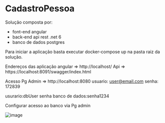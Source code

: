 # CadastroPessoa

Solução composta por:
- font-end angular
- back-end api rest .net 6
- banco de dados postgres

Para iniciar a aplicação basta executar docker-compose up na pasta raiz da solução.

Endereços das aplicação 
angular => http://localhost/
Api => https://localhost:8091/swagger/index.html


Acesso Pg Admin => http://localhost:8080
  usuario: user@email.com
  senha: 172839
  
  usurario:dbUser
  senha banco de dados:senha1234
  
  Configurar acesso ao banco via Pg admin
  
  
  ![image](https://user-images.githubusercontent.com/19208899/152759321-ae994e62-cd47-4f5c-8308-cd6e8993fd44.png)

